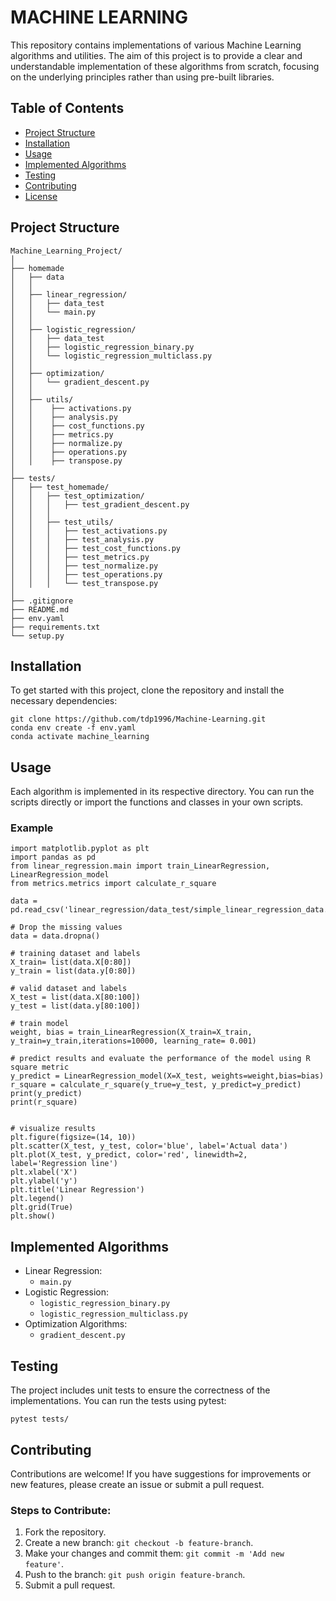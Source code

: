 # MACHINE LEARNING



This repository contains implementations of various Machine Learning algorithms and utilities. The aim of this project is to provide a clear and understandable implementation of these algorithms from scratch, focusing on the underlying principles rather than using pre-built libraries.

## Table of Contents
- [Project Structure](#project-structure)
- [Installation](#installation)
- [Usage](#usage)
- [Implemented Algorithms](#implemented-algorithms)
- [Testing](#testing)
- [Contributing](#contributing)
- [License](#license)

## Project Structure
```plaintext
Machine_Learning_Project/
│
├── homemade
│   ├── data
│   │
│   ├── linear_regression/
│   │   ├── data_test
│   │   └── main.py
│   │
│   ├── logistic_regression/
│   │   ├── data_test
│   │   ├── logistic_regression_binary.py
│   │   └── logistic_regression_multiclass.py
│   │
│   ├── optimization/
│   │   └── gradient_descent.py
│   │
│   ├── utils/
│   │    ├── activations.py
│   │    ├── analysis.py
│   │    ├── cost_functions.py
│   │    ├── metrics.py
│   │    ├── normalize.py
│   │    ├── operations.py
│   │    ├── transpose.py         
│
├── tests/
│   ├── test_homemade/
│   │   ├── test_optimization/
│   │   │   ├── test_gradient_descent.py
│   │   │
│   │   ├── test_utils/
│   │   │   ├── test_activations.py
│   │   │   ├── test_analysis.py
│   │   │   ├── test_cost_functions.py
│   │   │   ├── test_metrics.py
│   │   │   ├── test_normalize.py
│   │   │   ├── test_operations.py
│   │   │   └── test_transpose.py
│
├── .gitignore
├── README.md
├── env.yaml
├── requirements.txt
└── setup.py
```

## Installation
To get started with this project, clone the repository and install the necessary dependencies:
```
git clone https://github.com/tdp1996/Machine-Learning.git
conda env create -f env.yaml
conda activate machine_learning
```

## Usage
Each algorithm is implemented in its respective directory. You can run the scripts directly or import the functions and classes in your own scripts.
### Example
```
import matplotlib.pyplot as plt
import pandas as pd
from linear_regression.main import train_LinearRegression, LinearRegression_model
from metrics.metrics import calculate_r_square

data = pd.read_csv('linear_regression/data_test/simple_linear_regression_data.csv')

# Drop the missing values
data = data.dropna()

# training dataset and labels
X_train= list(data.X[0:80])
y_train = list(data.y[0:80])

# valid dataset and labels
X_test = list(data.X[80:100])
y_test = list(data.y[80:100])

# train model
weight, bias = train_LinearRegression(X_train=X_train, y_train=y_train,iterations=10000, learning_rate= 0.001)

# predict results and evaluate the performance of the model using R square metric
y_predict = LinearRegression_model(X=X_test, weights=weight,bias=bias)
r_square = calculate_r_square(y_true=y_test, y_predict=y_predict)
print(y_predict)
print(r_square)


# visualize results
plt.figure(figsize=(14, 10))
plt.scatter(X_test, y_test, color='blue', label='Actual data')
plt.plot(X_test, y_predict, color='red', linewidth=2, label='Regression line')
plt.xlabel('X')
plt.ylabel('y')
plt.title('Linear Regression')
plt.legend()
plt.grid(True)
plt.show()
```

## Implemented Algorithms
* Linear Regression:
  * `main.py`
* Logistic Regression:
  *  `logistic_regression_binary.py`
  *  `logistic_regression_multiclass.py`
* Optimization Algorithms:
  * `gradient_descent.py`

## Testing
The project includes unit tests to ensure the correctness of the implementations. You can run the tests using pytest:
```
pytest tests/
```

## Contributing
Contributions are welcome! If you have suggestions for improvements or new features, please create an issue or submit a pull request.
### Steps to Contribute:
1. Fork the repository.
2. Create a new branch: `git checkout -b feature-branch`.
3. Make your changes and commit them: `git commit -m 'Add new feature'`.
4. Push to the branch: `git push origin feature-branch`.
5. Submit a pull request.
